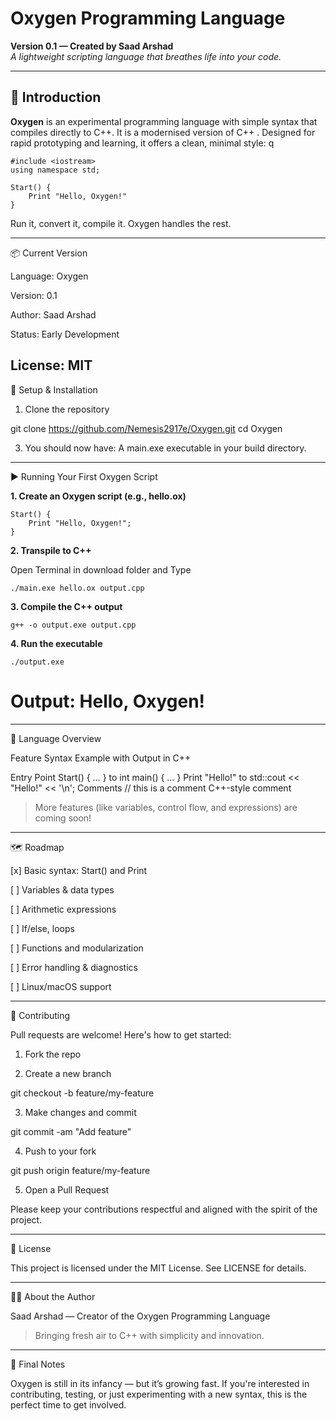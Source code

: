 
# Oxygen Programming Language

**Version 0.1 — Created by Saad Arshad**  
*A lightweight scripting language that breathes life into your code.*

---

## 🚀 Introduction

**Oxygen** is an experimental programming language with simple syntax that compiles directly to C++. It is a modernised version of C++ . Designed for rapid prototyping and learning, it offers a clean, minimal style:
q
```oxygen
#include <iostream>
using namespace std;

Start() {
    Print "Hello, Oxygen!"
}

```

Run it, convert it, compile it. Oxygen handles the rest.

----

📦 Current Version

Language: Oxygen

Version: 0.1

Author: Saad Arshad

Status: Early Development

License: MIT
---

🔧 Setup & Installation

1. Clone the repository

git clone https://github.com/Nemesis2917e/Oxygen.git
cd Oxygen


3. You should now have:
A main.exe executable in your build directory.




---

▶️ Running Your First Oxygen Script

**1. Create an Oxygen script (e.g., hello.ox)**

```
Start() {
    Print "Hello, Oxygen!";
}
```

**2. Transpile to C++**
   
   Open Terminal in download folder and Type
```
./main.exe hello.ox output.cpp

```

**3. Compile the C++ output**
```
g++ -o output.exe output.cpp

```

**4. Run the executable**
```
./output.exe
```

# Output: Hello, Oxygen!




---

🧠 Language Overview

Feature	Syntax Example	with Output in C++

Entry Point	Start() { … }	to int main() { … }
Print	 "Hello!" to 	std::cout << "Hello!" << '\n';
Comments	// this is a comment	C++-style comment


> More features (like variables, control flow, and expressions) are coming soon!




---

🗺️ Roadmap

[x] Basic syntax: Start() and Print

[ ] Variables & data types

[ ] Arithmetic expressions

[ ] If/else, loops

[ ] Functions and modularization

[ ] Error handling & diagnostics

[ ] Linux/macOS support



---

🤝 Contributing

Pull requests are welcome! Here's how to get started:

1. Fork the repo


2. Create a new branch

git checkout -b feature/my-feature


3. Make changes and commit

git commit -am "Add feature"


4. Push to your fork

git push origin feature/my-feature


5. Open a Pull Request



Please keep your contributions respectful and aligned with the spirit of the project.


---

📄 License

This project is licensed under the MIT License.
See LICENSE for details.


---

👨‍💻 About the Author

Saad Arshad — Creator of the Oxygen Programming Language

> Bringing fresh air to C++ with simplicity and innovation.




---

💬 Final Notes

Oxygen is still in its infancy — but it’s growing fast.
If you're interested in contributing, testing, or just experimenting with a new syntax, this is the perfect time to get involved.
